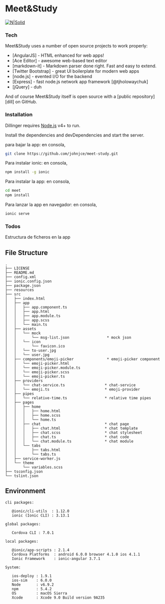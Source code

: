 # Meet&Study

[![N|Solid](https://cldup.com/dTxpPi9lDf.thumb.png)](https://nodesource.com/products/nsolid)

### Tech

Meet&Study uses a number of open source projects to work properly:

* [AngularJS] - HTML enhanced for web apps!
* [Ace Editor] - awesome web-based text editor
* [markdown-it] - Markdown parser done right. Fast and easy to extend.
* [Twitter Bootstrap] - great UI boilerplate for modern web apps
* [node.js] - evented I/O for the backend
* [Express] - fast node.js network app framework [@tjholowaychuk]
* [jQuery] - duh

And of course Meet&Study itself is open source with a [public repository][dill]
 on GitHub.

### Installation

Dillinger requires [Node.js](https://nodejs.org/) v4+ to run.

Install the dependencies and devDependencies and start the server.

para bajar la app:
en consola,
```sh
git clone https://github.com/johnjce/meet-study.git
```

Para instalar ionic:
en consola, 
```sh
npm install -g ionic
```
Para instalar la app:
en consola,
```sh
cd meet
npm install
```

Para lanzar la app en navegador:
en consola,
```sh
ionic serve
```

### Todos
Estructura de ficheros en la app

 ## File Structure
 ```
 .
 ├── LICENSE
 ├── README.md
 ├── config.xml
 ├── ionic.config.json
 ├── package.json
 ├── resources
 ├── src
 │   ├── index.html
 │   ├── app
 │   │   ├── app.component.ts
 │   │   ├── app.html
 │   │   ├── app.module.ts
 │   │   ├── app.scss
 │   │   └── main.ts
 │   ├── assets
 │   │   └── mock
 │   │       └── msg-list.json                 * mock json
 │   │   └── icon
 │   │       └── favicon.ico
 │   │   └── to-user.jpg
 │   │   └── user.jpg
 │   ├── components/emoji-picker               * emoji-picker component
 │   │   └── emoji-picker.html
 │   │   └── emoji-picker.module.ts
 │   │   └── emoji-picker.scss
 │   │   └── emoji-picker.ts
 │   ├── providers
 │   │   └── chat-service.ts                  * chat-service
 │   │   └── emoji.ts                         * emoji-provider
 │   ├── pipes
 │   │   └── relative-time.ts                 * relative time pipes
 │   ├── pages
 │   │   ├── home
 │   │   │   ├── home.html        
 │   │   │   ├── home.scss         
 │   │   │   └── home.ts           
 │   │   ├── chat                             * chat page
 │   │   │   ├── chat.html                    * chat template
 │   │   │   ├── chat.scss                    * chat stylesheet
 │   │   │   ├── chat.ts                      * chat code
 │   │   │   └── chat.module.ts               * chat module
 │   │   └── tabs
 │   │       ├── tabs.html
 │   │       └── tabs.ts
 │   ├── service-worker.js
 │   └── theme
 │       └── variables.scss
 ├── tsconfig.json
 └── tslint.json
 ```

 ## Environment
 ```
cli packages: 

    @ionic/cli-utils  : 1.12.0
    ionic (Ionic CLI) : 3.13.1

global packages:

    Cordova CLI : 7.0.1 

local packages:

    @ionic/app-scripts : 2.1.4
    Cordova Platforms  : android 6.0.0 browser 4.1.0 ios 4.1.1
    Ionic Framework    : ionic-angular 3.7.1

System:

    ios-deploy : 1.9.1 
    ios-sim    : 6.0.0 
    Node       : v6.9.2
    npm        : 5.4.2 
    OS         : macOS Sierra
    Xcode      : Xcode 9.0 Build version 9A235 


 ```
